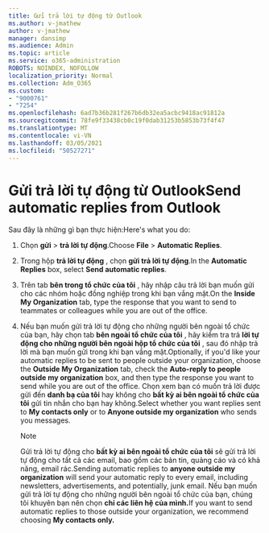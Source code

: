 ```yaml
---
title: Gửi trả lời tự động từ Outlook
ms.author: v-jmathew
author: v-jmathew
manager: dansimp
ms.audience: Admin
ms.topic: article
ms.service: o365-administration
ROBOTS: NOINDEX, NOFOLLOW
localization_priority: Normal
ms.collection: Adm_O365
ms.custom:
- "9000761"
- "7254"
ms.openlocfilehash: 6ad7b36b281f267b6db32ea5acbc9418ac91812a
ms.sourcegitcommit: 78fe9f33438cb0c19f0dab31253b5853b73f4f47
ms.translationtype: MT
ms.contentlocale: vi-VN
ms.lasthandoff: 03/05/2021
ms.locfileid: "50527271"
---
```

# <a name="send-automatic-replies-from-outlook"></a><span data-ttu-id="acbac-102">Gửi trả lời tự động từ Outlook</span><span class="sxs-lookup"><span data-stu-id="acbac-102">Send automatic replies from Outlook</span></span>

<span data-ttu-id="acbac-103">Sau đây là những gì bạn thực hiện:</span><span class="sxs-lookup"><span data-stu-id="acbac-103">Here's what you do:</span></span>

1. <span data-ttu-id="acbac-104">Chọn **gửi**  >  **trả lời tự động**.</span><span class="sxs-lookup"><span data-stu-id="acbac-104">Choose **File** > **Automatic Replies**.</span></span>
2. <span data-ttu-id="acbac-105">Trong hộp **trả lời tự động** , chọn **gửi trả lời tự động**.</span><span class="sxs-lookup"><span data-stu-id="acbac-105">In the **Automatic Replies** box, select **Send automatic replies**.</span></span>
3. <span data-ttu-id="acbac-106">Trên tab **bên trong tổ chức của tôi** , hãy nhập câu trả lời bạn muốn gửi cho các nhóm hoặc đồng nghiệp trong khi bạn vắng mặt.</span><span class="sxs-lookup"><span data-stu-id="acbac-106">On the **Inside My Organization** tab, type the response that you want to send to teammates or colleagues while you are out of the office.</span></span>
4. <span data-ttu-id="acbac-107">Nếu bạn muốn gửi trả lời tự động cho những người bên ngoài tổ chức của bạn, hãy chọn tab **bên ngoài tổ chức của tôi** , hãy kiểm tra trả **lời tự động cho những người bên ngoài hộp tổ chức của tôi** , sau đó nhập trả lời mà bạn muốn gửi trong khi bạn vắng mặt.</span><span class="sxs-lookup"><span data-stu-id="acbac-107">Optionally, if you'd like your automatic replies to be sent to people outside your organization, choose the **Outside My Organization** tab, check the **Auto-reply to people outside my organization** box, and then type the response you want to send while you are out of the office.</span></span> <span data-ttu-id="acbac-108">Chọn xem bạn có muốn trả lời được gửi đến **danh bạ của tôi** hay không cho **bất kỳ ai bên ngoài tổ chức của tôi** gửi tin nhắn cho bạn hay không.</span><span class="sxs-lookup"><span data-stu-id="acbac-108">Select whether you want replies sent to **My contacts only** or to **Anyone outside my organization** who sends you messages.</span></span>

    > [!NOTE]
    > <span data-ttu-id="acbac-109">Gửi trả lời tự động cho **bất kỳ ai bên ngoài tổ chức của tôi** sẽ gửi trả lời tự động cho tất cả các email, bao gồm các bản tin, quảng cáo và có khả năng, email rác.</span><span class="sxs-lookup"><span data-stu-id="acbac-109">Sending automatic replies to **anyone outside my organization** will send your automatic reply to every email, including newsletters, advertisements, and potentially, junk email.</span></span> <span data-ttu-id="acbac-110">Nếu bạn muốn gửi trả lời tự động cho những người bên ngoài tổ chức của bạn, chúng tôi khuyên bạn nên chọn **chỉ các liên hệ của mình.**</span><span class="sxs-lookup"><span data-stu-id="acbac-110">If you want to send automatic replies to those outside your organization, we recommend choosing **My contacts only.**</span></span>
